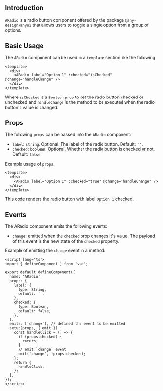 ## Introduction

`ARadio` is a radio button component offered by the package `@any-design/anyui` that allows users to toggle a single option from a group of options.

## Basic Usage

The `ARadio` component can be used in a `template` section like the following:

```vue
<template>
  <div>
    <ARadio label="Option 1" :checked="isChecked" @change="handleChange" />
  </div>
</template>
```

Where `isChecked` is a `Boolean` `prop` to set the radio button checked or unchecked and `handleChange` is the method to be executed when the radio button's value is changed.

## Props

The following `props` can be passed into the `ARadio` component:

- `label`: `string`. Optional. The label of the radio button. Default: `''`.
- `checked`: `boolean`. Optional. Whether the radio button is checked or not. Default: `false`.

Example usage of `props`.

```vue
<template>
  <div>
    <ARadio label="Option 1" :checked="true" @change="handleChange" />
  </div>
</template>
```

This code renders the radio button with label `Option 1` checked.

## Events

The ARadio component emits the following events:

- `change`: emitted when the `checked` prop changes it's value. The payload of this event is the new state of the `checked` property.

Example of emitting the `change` event in a method:

```vue
<script lang="ts">
import { defineComponent } from 'vue';

export default defineComponent({
  name: 'ARadio',
  props: {
    label: {
      type: String,
      default: '',
    },
    checked: {
      type: Boolean,
      default: false,
    },
  },
  emits: ['change'], // defined the event to be emitted
  setup(props, { emit }) {
    const handleClick = () => {
      if (props.checked) {
        return;
      }
      // emit `change` event
      emit('change', !props.checked);
    };
    return {
      handleClick,
    };
  },
});
</script>
```
